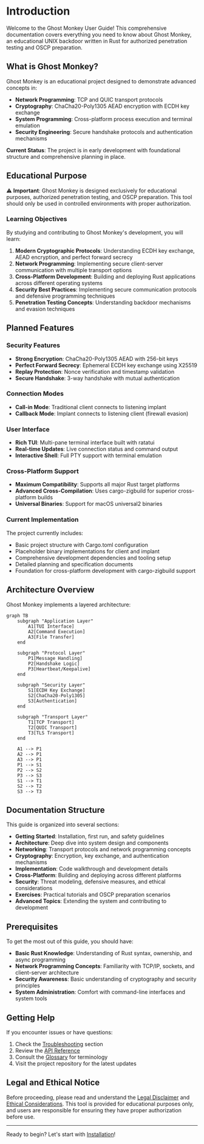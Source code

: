 # Introduction

Welcome to the Ghost Monkey User Guide! This comprehensive documentation covers everything you need to know about Ghost Monkey, an educational UNIX backdoor written in Rust for authorized penetration testing and OSCP preparation.

## What is Ghost Monkey?

Ghost Monkey is an educational project designed to demonstrate advanced concepts in:

- **Network Programming**: TCP and QUIC transport protocols
- **Cryptography**: ChaCha20-Poly1305 AEAD encryption with ECDH key exchange
- **System Programming**: Cross-platform process execution and terminal emulation
- **Security Engineering**: Secure handshake protocols and authentication mechanisms

**Current Status**: The project is in early development with foundational structure and comprehensive planning in place.

## Educational Purpose

⚠️ **Important**: Ghost Monkey is designed exclusively for educational purposes, authorized penetration testing, and OSCP preparation. This tool should only be used in controlled environments with proper authorization.

### Learning Objectives

By studying and contributing to Ghost Monkey's development, you will learn:

1. **Modern Cryptographic Protocols**: Understanding ECDH key exchange, AEAD encryption, and perfect forward secrecy
2. **Network Programming**: Implementing secure client-server communication with multiple transport options
3. **Cross-Platform Development**: Building and deploying Rust applications across different operating systems
4. **Security Best Practices**: Implementing secure communication protocols and defensive programming techniques
5. **Penetration Testing Concepts**: Understanding backdoor mechanisms and evasion techniques

## Planned Features

### Security Features

- **Strong Encryption**: ChaCha20-Poly1305 AEAD with 256-bit keys
- **Perfect Forward Secrecy**: Ephemeral ECDH key exchange using X25519
- **Replay Protection**: Nonce verification and timestamp validation
- **Secure Handshake**: 3-way handshake with mutual authentication

### Connection Modes

- **Call-in Mode**: Traditional client connects to listening implant
- **Callback Mode**: Implant connects to listening client (firewall evasion)

### User Interface

- **Rich TUI**: Multi-pane terminal interface built with ratatui
- **Real-time Updates**: Live connection status and command output
- **Interactive Shell**: Full PTY support with terminal emulation

### Cross-Platform Support

- **Maximum Compatibility**: Supports all major Rust target platforms
- **Advanced Cross-Compilation**: Uses cargo-zigbuild for superior cross-platform builds
- **Universal Binaries**: Support for macOS universal2 binaries

### Current Implementation

The project currently includes:

- Basic project structure with Cargo.toml configuration
- Placeholder binary implementations for client and implant
- Comprehensive development dependencies and tooling setup
- Detailed planning and specification documents
- Foundation for cross-platform development with cargo-zigbuild support

## Architecture Overview

Ghost Monkey implements a layered architecture:

```mermaid
graph TB
    subgraph "Application Layer"
        A1[TUI Interface]
        A2[Command Execution]
        A3[File Transfer]
    end

    subgraph "Protocol Layer"
        P1[Message Handling]
        P2[Handshake Logic]
        P3[Heartbeat/Keepalive]
    end

    subgraph "Security Layer"
        S1[ECDH Key Exchange]
        S2[ChaCha20-Poly1305]
        S3[Authentication]
    end

    subgraph "Transport Layer"
        T1[TCP Transport]
        T2[QUIC Transport]
        T3[TLS Transport]
    end

    A1 --> P1
    A2 --> P1
    A3 --> P1
    P1 --> S1
    P2 --> S2
    P3 --> S3
    S1 --> T1
    S2 --> T2
    S3 --> T3
```

## Documentation Structure

This guide is organized into several sections:

- **Getting Started**: Installation, first run, and safety guidelines
- **Architecture**: Deep dive into system design and components
- **Networking**: Transport protocols and network programming concepts
- **Cryptography**: Encryption, key exchange, and authentication mechanisms
- **Implementation**: Code walkthrough and development details
- **Cross-Platform**: Building and deploying across different platforms
- **Security**: Threat modeling, defensive measures, and ethical considerations
- **Exercises**: Practical tutorials and OSCP preparation scenarios
- **Advanced Topics**: Extending the system and contributing to development

## Prerequisites

To get the most out of this guide, you should have:

- **Basic Rust Knowledge**: Understanding of Rust syntax, ownership, and async programming
- **Network Programming Concepts**: Familiarity with TCP/IP, sockets, and client-server architecture
- **Security Awareness**: Basic understanding of cryptography and security principles
- **System Administration**: Comfort with command-line interfaces and system tools

## Getting Help

If you encounter issues or have questions:

1. Check the [Troubleshooting](./appendices/troubleshooting.md) section
2. Review the [API Reference](./appendices/api-reference.md)
3. Consult the [Glossary](./appendices/glossary.md) for terminology
4. Visit the project repository for the latest updates

## Legal and Ethical Notice

Before proceeding, please read and understand the [Legal Disclaimer](./appendices/legal-disclaimer.md) and [Ethical Considerations](./ch07-security/ethical-considerations.md). This tool is provided for educational purposes only, and users are responsible for ensuring they have proper authorization before use.

---

Ready to begin? Let's start with [Installation](./ch01-getting-started/installation.md)!
